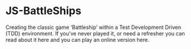# JS-BattleShips
Creating the classic game ‘Battleship’ within a Test Development Driven (TDD) environment. If you’ve never played it, or need a refresher you can read about it here and you can play an online version here.
